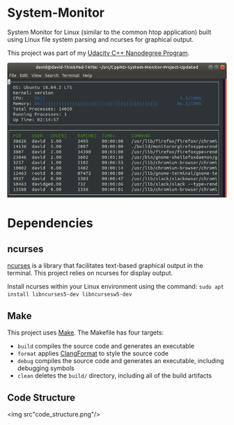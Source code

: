 # System-Monitor

System Monitor for Linux (similar to the common htop application) built using Linux file system parsing and ncurses for graphical output.

This project was part of my [Udacity C++ Nanodegree Program](https://www.udacity.com/course/c-plus-plus-nanodegree--nd213).

![System Monitor](images/monitor.png)

# Dependencies

## ncurses
[ncurses](https://www.gnu.org/software/ncurses/) is a library that facilitates text-based graphical output in the terminal. This project relies on ncurses for display output.

Install ncurses within your Linux environment using the command: `sudo apt install libncurses5-dev libncursesw5-dev`

## Make
This project uses [Make](https://www.gnu.org/software/make/). The Makefile has four targets:
* `build` compiles the source code and generates an executable
* `format` applies [ClangFormat](https://clang.llvm.org/docs/ClangFormat.html) to style the source code
* `debug` compiles the source code and generates an executable, including debugging symbols
* `clean` deletes the `build/` directory, including all of the build artifacts

## Code Structure

<img src"code_structure.png"/>
